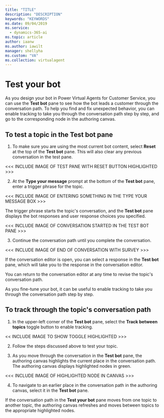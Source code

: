 ```yaml
---
title: "TITLE"
description: "DESCRIPTION"
keywords: "KEYWORDS"
ms.date: 09/04/2019
ms.service:
  - dynamics-365-ai
ms.topic: article
author: iaanw
ms.author: iawilt
manager: shellyha
ms.custom: "VA"
ms.collection: virtualagent
---
```


# Test your bot

As you design your bot in Power Virtual Agents for Customer Service, you can use the **Test bot** pane to see how the bot leads a customer through the conversation path. To help you find and fix unexpected behavior, you can enable tracking to take you through the conversation path step by step, and go to the corresponding node in the authoring canvas.

## To test a topic in the Test bot pane

1. To make sure you are using the most current bot content, select **Reset** at the top of the **Test bot** pane. This will also clear any previous conversation in the test pane.

<<< INCLUDE IMAGE OF TEST PANE WITH RESET BUTTON HIGHLIGHTED >>>

2. At the **Type your message** prompt at the bottom of the **Test bot** pane, enter a trigger phrase for the topic.

<<< INCLUDE IMAGE OF ENTERING SOMETHING IN THE TYPE YOUR MESSAGE BOX >>>

   The trigger phrase starts the topic's conversation, and the **Test bot** pane displays the bot responses and user response choices you specified.


<<< INCLUDE IMAGE OF CONVERSATION STARTED IN THE TEST BOT PANE >>>


3. Continue the conversation path until you complete the conversation.

<<< INCLUDE IMAGE OF END OF CONVERSATION WITH SURVEY >>>

   If the conversation editor is open, you can select a response in the **Test bot** pane, which will take you to the response in the conversation editor.

You can return to the conversation editor at any time to revise the topic's conversation path.

As you fine-tune your bot, it can be useful to enable tracking to take you through the conversation path step by step.

## To track through the topic's conversation path

1. In the upper-left corner of the **Test bot** pane, select the **Track between topics** toggle button to enable tracking.

<< INCLUDE IMAGE TO SHOW TOGGLE HIGHLIGHTED >>>

2. Follow the steps discussed above to test your topic. 

3. As you move through the conversation in the **Test bot** pane, the authoring canvas highlights the current place in the conversation path. The authoring canvas displays highlighted nodes in green.

<<< INCLUDE IMAGE OF HIGHLIGHTED NODE IN CANVAS >>>

4. To navigate to an earlier place in the conversation path in the authoring canvas, select it in the **Test bot** pane.

If the conversation path in the **Test your bot** pane moves from one topic to another topic, the authoring canvas refreshes and moves between topics to the appropriate highlighted nodes.



